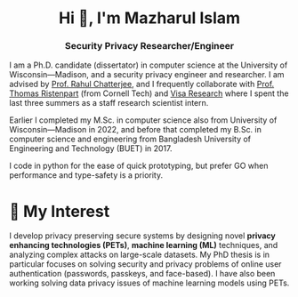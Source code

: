 <h1 align="center">Hi 👋, I'm Mazharul Islam</h1>
<h3 align="center">Security Privacy Researcher/Engineer</h3>

I am a Ph.D. candidate (dissertator) in computer science at the University of Wisconsin—Madison, and a security privacy engineer and researcher. 
I am advised by [Prof. Rahul Chatterjee](https://pages.cs.wisc.edu/~chatterjee/), and I frequently collaborate with [Prof. Thomas Ristenpart](https://rist.tech.cornell.edu/) (from Cornell Tech) and [Visa Research](https://usa.visa.com/about-visa/visa-research.html) where I spent the last three summers as a staff research scientist intern.

Earlier I completed my M.Sc. in computer science also from University of Wisconsin—Madison in 2022, and before that completed my B.Sc. in computer science and engineering from Bangladesh University of Engineering and Technology (BUET) in 2017. 

I code in python for the ease of quick prototyping, but prefer  GO when performance and type-safety is a priority.

# 👀 My Interest
I develop privacy preserving secure systems by designing novel **privacy enhancing technologies (PETs)**, **machine learning (ML)**  techniques, and analyzing complex attacks on large-scale datasets. My PhD thesis is in particular focuses on solving security and privacy problems of online user authentication (passwords, passkeys, and face-based). I have also been working solving data privacy issues of machine learning models using PETs. 



<!-- https://rahuldkjain.github.io/gh-profile-readme-generator/ -->
